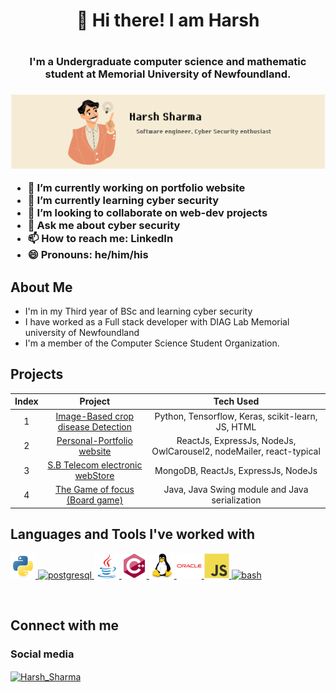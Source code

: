 <h1 align="center"> 👋  Hi there! I am Harsh <h1>

<h3 align="center"> I'm a Undergraduate computer science and mathematic student at Memorial University of Newfoundland. <h3>

![Harsh Sharma banner](/images/Harsh%20Sharma.svg)


- 🔭 I’m currently working on portfolio website
- 🌱 I’m currently learning cyber security
- 👯 I’m looking to collaborate on web-dev projects
- 💬 Ask me about cyber security 
- 📫 How to reach me: LinkedIn
- 😄 Pronouns: he/him/his

## About Me
* I'm in my Third year of BSc and learning cyber security
* I have worked as a Full stack developer with DIAG Lab Memorial university of Newfoundland
* I'm a member of the Computer Science Student Organization.

## Projects

| Index | Project | Tech Used |
|:------:|:-----------------:|:------:|
|   1  |[Image-Based crop disease Detection](https://devpost.com/software/one-stop-agro?ref_content=user-portfolio&ref_feature=in_progress)| Python, Tensorflow, Keras, scikit-learn, JS, HTML |
|   2  |[Personal-Portfolio website](https://hsharma-portfolio.herokuapp.com/)| ReactJs, ExpressJs, NodeJs, OwlCarousel2, nodeMailer, react-typical |
|   3  |[S.B Telecom electronic webStore](https://github.com/king-knight-harsh/sbtelecom-webstore)| MongoDB, ReactJs, ExpressJs, NodeJs |
|   4  |[The Game of focus (Board game)](https://github.com/king-knight-harsh/comp2005-fall21-group4)| Java, Java Swing module and Java serialization|

## Languages and Tools I've worked with
<p align="left">
  <a href="https://www.python.org" target="_blank"> <img src="https://raw.githubusercontent.com/devicons/devicon/master/icons/python/python-original.svg" alt="python" width="40" height="40"/> </a>
  <a href="https://www.postgresql.org/" target="_blank"> <img src="https://www.postgresql.org/media/img/about/press/elephant.png" alt="postgresql" width="40" height="40"/> </a>
  <a href="https://www.java.com" target="_blank"> <img src="https://raw.githubusercontent.com/devicons/devicon/master/icons/java/java-original.svg" alt="java" width="40" height="40"/> </a>
  <a href="https://www.w3schools.com/cpp/" target="_blank"> <img src="https://raw.githubusercontent.com/devicons/devicon/master/icons/cplusplus/cplusplus-original.svg" alt="cplusplus" width="40" height="40"/> </a>
  <a href="https://www.linux.org/" target="_blank"> <img src="https://raw.githubusercontent.com/devicons/devicon/master/icons/linux/linux-original.svg" alt="linux" width="40" height="40"/> </a> 
  <a href="https://www.oracle.com/" target="_blank"> <img src="https://raw.githubusercontent.com/devicons/devicon/master/icons/oracle/oracle-original.svg" alt="oracle" width="40" height="40"/> </a>
  <a href="https://developer.mozilla.org/en-US/docs/Web/JavaScript" target="_blank"> <img src="https://raw.githubusercontent.com/devicons/devicon/master/icons/javascript/javascript-original.svg" alt="javascript" width="40" height="40"/> </a>
  <a href="https://www.gnu.org/software/bash/" target="_blank"> <img src="https://skorpil.cz/sites/default/files/2022-01/1200px-Bash_Logo_Colored.svg_.png" alt="bash" width="40" height="40"/> </a>
</p>
<br>

## Connect with me

<h3 align="left">Social media</h3>
<p align="left">
<a href="https://www.linkedin.com/in/harsh-sharma-7b26a1196/" target="blank"><img align="center" src="https://raw.githubusercontent.com/rahuldkjain/github-profile-readme-generator/master/src/images/icons/Social/linked-in-alt.svg" alt="Harsh_Sharma" height="30" width="40" /></a>
</p>
<br>

